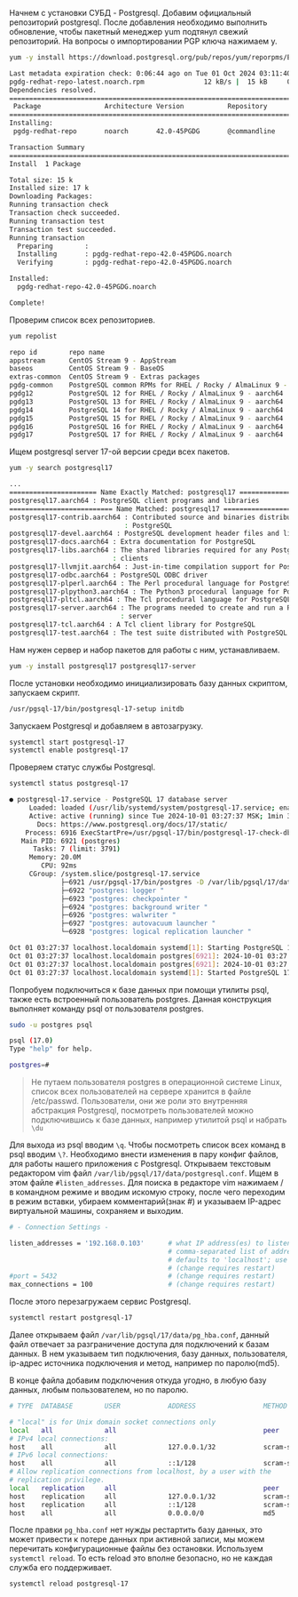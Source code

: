 Начнем с установки СУБД - Postgresql. Добавим официальный репозиторий postgresql. После добавления необходимо выполнить обновление, чтобы пакетный менеджер yum подтянул свежий репозиторий. На вопросы о импортировании PGP ключа нажимаем y.
```bash
yum -y install https://download.postgresql.org/pub/repos/yum/reporpms/EL-8-aarch64/pgdg-redhat-repo-latest.noarch.rpm
```

```bash
Last metadata expiration check: 0:06:44 ago on Tue 01 Oct 2024 03:11:40 AM MSK.
pgdg-redhat-repo-latest.noarch.rpm               12 kB/s |  15 kB     00:01
Dependencies resolved.
================================================================================
 Package                Architecture Version           Repository          Size
================================================================================
Installing:
 pgdg-redhat-repo       noarch       42.0-45PGDG       @commandline        15 k

Transaction Summary
================================================================================
Install  1 Package

Total size: 15 k
Installed size: 17 k
Downloading Packages:
Running transaction check
Transaction check succeeded.
Running transaction test
Transaction test succeeded.
Running transaction
  Preparing        :                                                        1/1
  Installing       : pgdg-redhat-repo-42.0-45PGDG.noarch                    1/1
  Verifying        : pgdg-redhat-repo-42.0-45PGDG.noarch                    1/1

Installed:
  pgdg-redhat-repo-42.0-45PGDG.noarch

Complete!
```

Проверим список всех репозиториев.
```bash
yum repolist
```

```bash
repo id        repo name
appstream      CentOS Stream 9 - AppStream
baseos         CentOS Stream 9 - BaseOS
extras-common  CentOS Stream 9 - Extras packages
pgdg-common    PostgreSQL common RPMs for RHEL / Rocky / AlmaLinux 9 - aarch64
pgdg12         PostgreSQL 12 for RHEL / Rocky / AlmaLinux 9 - aarch64
pgdg13         PostgreSQL 13 for RHEL / Rocky / AlmaLinux 9 - aarch64
pgdg14         PostgreSQL 14 for RHEL / Rocky / AlmaLinux 9 - aarch64
pgdg15         PostgreSQL 15 for RHEL / Rocky / AlmaLinux 9 - aarch64
pgdg16         PostgreSQL 16 for RHEL / Rocky / AlmaLinux 9 - aarch64
pgdg17         PostgreSQL 17 for RHEL / Rocky / AlmaLinux 9 - aarch64
```

Ищем postgresql server 17-ой версии среди всех пакетов.
```bash
yum -y search postgresql17
```

```bash
...
====================== Name Exactly Matched: postgresql17 ======================
postgresql17.aarch64 : PostgreSQL client programs and libraries
========================== Name Matched: postgresql17 ==========================
postgresql17-contrib.aarch64 : Contributed source and binaries distributed with
                             : PostgreSQL
postgresql17-devel.aarch64 : PostgreSQL development header files and libraries
postgresql17-docs.aarch64 : Extra documentation for PostgreSQL
postgresql17-libs.aarch64 : The shared libraries required for any PostgreSQL
                          : clients
postgresql17-llvmjit.aarch64 : Just-in-time compilation support for PostgreSQL
postgresql17-odbc.aarch64 : PostgreSQL ODBC driver
postgresql17-plperl.aarch64 : The Perl procedural language for PostgreSQL
postgresql17-plpython3.aarch64 : The Python3 procedural language for PostgreSQL
postgresql17-pltcl.aarch64 : The Tcl procedural language for PostgreSQL
postgresql17-server.aarch64 : The programs needed to create and run a PostgreSQL
                            : server
postgresql17-tcl.aarch64 : A Tcl client library for PostgreSQL
postgresql17-test.aarch64 : The test suite distributed with PostgreSQL
```

Нам нужен сервер и набор пакетов для работы с ним, устанавливаем.
```bash
yum -y install postgresql17 postgresql17-server
```

После установки необходимо инициализировать базу данных скриптом, запускаем скрипт.
```bash
/usr/pgsql-17/bin/postgresql-17-setup initdb
```

Запускаем Postgresql и добавляем в автозагрузку.
```bash
systemctl start postgresql-17
systemctl enable postgresql-17
```

Проверяем статус службы Postgresql.
```bash
systemctl status postgresql-17
```

```bash
● postgresql-17.service - PostgreSQL 17 database server
     Loaded: loaded (/usr/lib/systemd/system/postgresql-17.service; enabled; preset: disabled)
     Active: active (running) since Tue 2024-10-01 03:27:37 MSK; 1min 33s ago
       Docs: https://www.postgresql.org/docs/17/static/
    Process: 6916 ExecStartPre=/usr/pgsql-17/bin/postgresql-17-check-db-dir ${PGDATA} (code=exited, status=0/SUCCESS)
   Main PID: 6921 (postgres)
      Tasks: 7 (limit: 3791)
     Memory: 20.0M
        CPU: 92ms
     CGroup: /system.slice/postgresql-17.service
             ├─6921 /usr/pgsql-17/bin/postgres -D /var/lib/pgsql/17/data/
             ├─6922 "postgres: logger "
             ├─6923 "postgres: checkpointer "
             ├─6924 "postgres: background writer "
             ├─6926 "postgres: walwriter "
             ├─6927 "postgres: autovacuum launcher "
             └─6928 "postgres: logical replication launcher "

Oct 01 03:27:37 localhost.localdomain systemd[1]: Starting PostgreSQL 17 database server...
Oct 01 03:27:37 localhost.localdomain postgres[6921]: 2024-10-01 03:27:37.174 MSK [6921] LOG:  redirecting log output to logging>
Oct 01 03:27:37 localhost.localdomain postgres[6921]: 2024-10-01 03:27:37.174 MSK [6921] HINT:  Future log output will appear in>
Oct 01 03:27:37 localhost.localdomain systemd[1]: Started PostgreSQL 17 database server.
```

Попробуем подключиться к базе данных при помощи утилиты psql, также есть встроенный пользователь postgres. Данная конструкция выполняет команду psql от пользователя postgres.

```bash
sudo -u postgres psql
```

```bash
psql (17.0)
Type "help" for help.

postgres=#
```

> Не путаем пользователя postgres в операционной системе Linux, список всех пользователей на сервере хранится в файле /etc/passwd. Пользователи, они же роли это внутренняя абстракция Postgresql, посмотреть пользователей можно подключившись к базе данных, например утилитой psql и набрать `\du`

Для выхода из psql вводим `\q`. Чтобы посмотреть список всех команд в psql вводим `\?`. Необходимо внести изменения в пару конфиг файлов, для работы нашего приложения с Postgresql. Открываем текстовым редактором vim файл `/var/lib/pgsql/17/data/postgresql.conf`. Ищем в этом файле `#listen_addresses`. Для поиска в редакторе vim нажимаем / в командном режиме и вводим искомую строку, после чего переходим в режим вставки, убираем комментарий(знак #) и указываем IP-адрес виртуальной машины, сохраняем и выходим.

```bash
# - Connection Settings -

listen_addresses = '192.168.0.103'      # what IP address(es) to listen on;
                                        # comma-separated list of addresses;
                                        # defaults to 'localhost'; use '*' for all
                                        # (change requires restart)
#port = 5432                            # (change requires restart)
max_connections = 100                   # (change requires restart)
```

После этого перезагружаем сервис Postgresql.
```bash
systemctl restart postgresql-17
```

Далее открываем файл `/var/lib/pgsql/17/data/pg_hba.conf`, данный файл отвечает за разграничение доступа для подключений к базам данных. В нем указываем тип подключения, базу данных, пользователя, ip-адрес источника подключения и метод, например по паролю(md5).

В конце файла добавим подключения откуда угодно, в любую базу данных, любым пользователем, но по паролю.

```bash
# TYPE  DATABASE        USER            ADDRESS                 METHOD

# "local" is for Unix domain socket connections only
local   all             all                                     peer
# IPv4 local connections:
host    all             all             127.0.0.1/32            scram-sha-256
# IPv6 local connections:
host    all             all             ::1/128                 scram-sha-256
# Allow replication connections from localhost, by a user with the
# replication privilege.
local   replication     all                                     peer
host    replication     all             127.0.0.1/32            scram-sha-256
host    replication     all             ::1/128                 scram-sha-256
host    all             all             0.0.0.0/0               md5
```

После правки `pg_hba.conf` нет нужды рестартить базу данных, это может привести к потере данных при активной записи, мы можем перечитать конфигурационные файлы без остановки. Используем `systemctl reload`. То есть reload это вполне безопасно, но не каждая служба его поддерживает.

```bash
systemctl reload postgresql-17
```